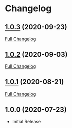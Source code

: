 # Changelog

## [1.0.3](https://github.com/webbuilders-group/silverstripe-remember-my-account/tree/1.0.3) (2020-09-23)
[Full Changelog](https://github.com/webbuilders-group/silverstripe-remember-my-account/compare/1.0.2...1.0.3)

## [1.0.2](https://github.com/webbuilders-group/silverstripe-remember-my-account/tree/1.0.2) (2020-09-03)
[Full Changelog](https://github.com/webbuilders-group/silverstripe-remember-my-account/compare/1.0.1...1.0.2)

## [1.0.1](https://github.com/webbuilders-group/silverstripe-remember-my-account/tree/1.0.1) (2020-08-21)
[Full Changelog](https://github.com/webbuilders-group/silverstripe-remember-my-account/compare/1.0.0...1.0.1)

## 1.0.0 (2020-07-23)

- Initial Release